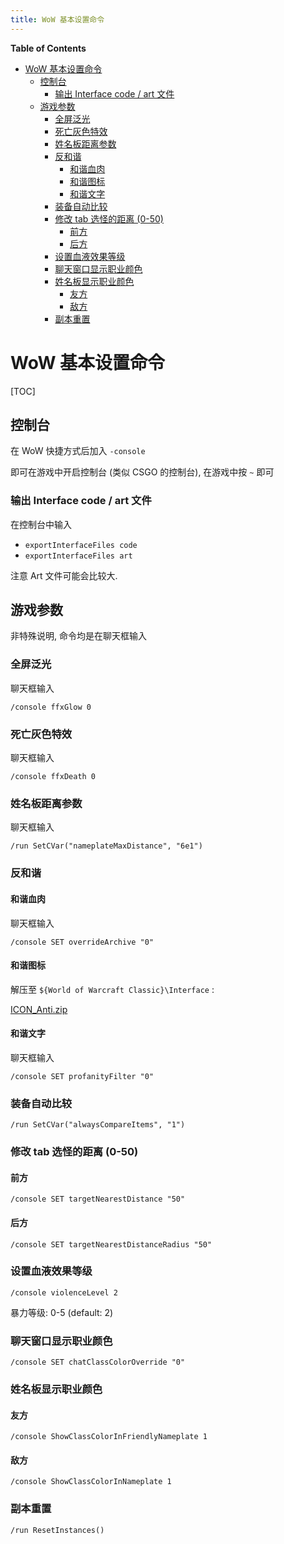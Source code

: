 ```yaml
---
title: WoW 基本设置命令
---
```


<!-- START doctoc generated TOC please keep comment here to allow auto update -->
<!-- DON'T EDIT THIS SECTION, INSTEAD RE-RUN doctoc TO UPDATE -->
**Table of Contents**

- [WoW 基本设置命令](#wow-%E5%9F%BA%E6%9C%AC%E8%AE%BE%E7%BD%AE%E5%91%BD%E4%BB%A4)
  - [控制台](#%E6%8E%A7%E5%88%B6%E5%8F%B0)
    - [输出 Interface code / art 文件](#%E8%BE%93%E5%87%BA-interface-code--art-%E6%96%87%E4%BB%B6)
  - [游戏参数](#%E6%B8%B8%E6%88%8F%E5%8F%82%E6%95%B0)
    - [全屏泛光](#%E5%85%A8%E5%B1%8F%E6%B3%9B%E5%85%89)
    - [死亡灰色特效](#%E6%AD%BB%E4%BA%A1%E7%81%B0%E8%89%B2%E7%89%B9%E6%95%88)
    - [姓名板距离参数](#%E5%A7%93%E5%90%8D%E6%9D%BF%E8%B7%9D%E7%A6%BB%E5%8F%82%E6%95%B0)
    - [反和谐](#%E5%8F%8D%E5%92%8C%E8%B0%90)
      - [和谐血肉](#%E5%92%8C%E8%B0%90%E8%A1%80%E8%82%89)
      - [和谐图标](#%E5%92%8C%E8%B0%90%E5%9B%BE%E6%A0%87)
      - [和谐文字](#%E5%92%8C%E8%B0%90%E6%96%87%E5%AD%97)
    - [装备自动比较](#%E8%A3%85%E5%A4%87%E8%87%AA%E5%8A%A8%E6%AF%94%E8%BE%83)
    - [修改 tab 选怪的距离 (0-50)](#%E4%BF%AE%E6%94%B9-tab-%E9%80%89%E6%80%AA%E7%9A%84%E8%B7%9D%E7%A6%BB-0-50)
      - [前方](#%E5%89%8D%E6%96%B9)
      - [后方](#%E5%90%8E%E6%96%B9)
    - [设置血液效果等级](#%E8%AE%BE%E7%BD%AE%E8%A1%80%E6%B6%B2%E6%95%88%E6%9E%9C%E7%AD%89%E7%BA%A7)
    - [聊天窗口显示职业颜色](#%E8%81%8A%E5%A4%A9%E7%AA%97%E5%8F%A3%E6%98%BE%E7%A4%BA%E8%81%8C%E4%B8%9A%E9%A2%9C%E8%89%B2)
    - [姓名板显示职业颜色](#%E5%A7%93%E5%90%8D%E6%9D%BF%E6%98%BE%E7%A4%BA%E8%81%8C%E4%B8%9A%E9%A2%9C%E8%89%B2)
      - [友方](#%E5%8F%8B%E6%96%B9)
      - [敌方](#%E6%95%8C%E6%96%B9)
    - [副本重置](#%E5%89%AF%E6%9C%AC%E9%87%8D%E7%BD%AE)

<!-- END doctoc generated TOC please keep comment here to allow auto update -->



# WoW 基本设置命令

[TOC]

## 控制台

在 WoW 快捷方式后加入 `-console`

即可在游戏中开启控制台 (类似 CSGO 的控制台), 在游戏中按 `~` 即可

### 输出 Interface code / art 文件

在控制台中输入

- `exportInterfaceFiles code`
- `exportInterfaceFiles art`

注意 Art 文件可能会比较大.

## 游戏参数

非特殊说明, 命令均是在聊天框输入

### 全屏泛光

聊天框输入

```
/console ffxGlow 0
```

### 死亡灰色特效

聊天框输入

```
/console ffxDeath 0
```

### 姓名板距离参数

聊天框输入

```
/run SetCVar("nameplateMaxDistance", "6e1")
```

### 反和谐

#### 和谐血肉

聊天框输入

```
/console SET overrideArchive "0"
```

#### 和谐图标

解压至 `${World of Warcraft Classic}\Interface` :

 [ICON_Anti.zip](WoW_SettingCommands/ICON_Anti.zip) 

#### 和谐文字

聊天框输入

```
/console SET profanityFilter "0"
```

### 装备自动比较

```
/run SetCVar("alwaysCompareItems", "1")
```

### 修改 tab 选怪的距离 (0-50)

#### 前方

```
/console SET targetNearestDistance "50"
```

#### 后方

```
/console SET targetNearestDistanceRadius "50"
```

### 设置血液效果等级

```
/console violenceLevel 2
```

暴力等级: 0-5 (default: 2)

### 聊天窗口显示职业颜色

```
/console SET chatClassColorOverride "0"
```

### 姓名板显示职业颜色

#### 友方

```
/console ShowClassColorInFriendlyNameplate 1
```

#### 敌方

```
/console ShowClassColorInNameplate 1
```

### 副本重置

```
/run ResetInstances()
```

